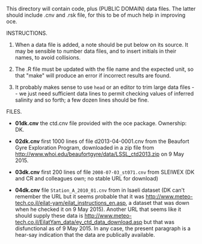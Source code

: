 This directory will contain code, plus (PUBLIC DOMAIN) data files. The latter
should include .cnv and .rsk file, for this to be of much help in improving
oce.

INSTRUCTIONS. 

1. When a data file is added, a note should be put below on its source. It may
   be sensible to number data files, and to insert initials in their names, to
avoid collisions.

2. The .R file must be updated with the file name and the expected unit, so
   that "make" will produce an error if incorrect results are found.

3. It probably makes sense to use ``head`` or an editor to trim large data
   files -- we just need sufficient data lines to permit checking values of
inferred salinity and so forth; a few dozen lines should be fine.

FILES.

* **01dk.cnv** the ctd.cnv file provided with the oce package. Ownership: DK.

* **02dk.cnv** first 1000 lines of file d2013-04-0001.cnv from the Beaufort Gyre
Exploration Program, downloaded in a zip file from
http://www.whoi.edu/beaufortgyre/data/LSSL_ctd2013.zip on 9 May 2015.

* **03dk.cnv** first 200 lines of file ``2008-07-03_st071.cnv`` from SLEIWEX
  (DK and CR and colleagues own; no stable URL for download)

* **04dk.cnv** file ``Station_A_2010_01.cnv`` from in Isaeli dataset (DK can't
  remember the URL but it seems probable that it was
http://www.meteo-tech.co.il/eilat-yam/eilat_instructions_en.asp, a dataset that
was down when he checked it on 9 May 2015). Another URL that seems like it
should supply these data is
http://www.meteo-tech.co.il/EilatYam_data/ey_ctd_data_download.asp but that was
disfunctional as of 9 May 2015. In any case, the present paragraph is a
hear-say indication that the data are publically available.
